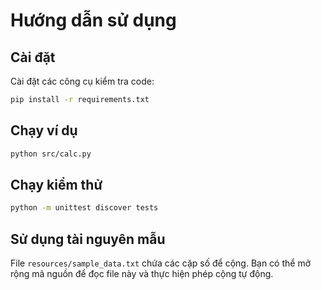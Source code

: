 # Hướng dẫn sử dụng

## Cài đặt

Cài đặt các công cụ kiểm tra code:

```bash
pip install -r requirements.txt
```

## Chạy ví dụ

```bash
python src/calc.py
```

## Chạy kiểm thử

```bash
python -m unittest discover tests
```

## Sử dụng tài nguyên mẫu

File `resources/sample_data.txt` chứa các cặp số để cộng. Bạn có thể mở rộng mã nguồn để đọc file này và thực hiện phép cộng tự động. 